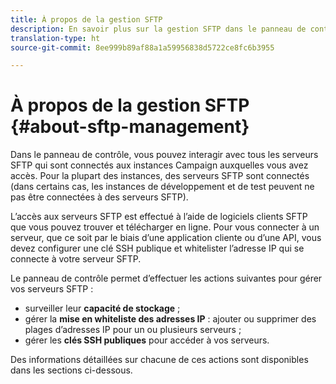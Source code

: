 ```yaml
---
title: À propos de la gestion SFTP
description: En savoir plus sur la gestion SFTP dans le panneau de contrôle
translation-type: ht
source-git-commit: 8ee999b89af88a1a59956838d5722ce8fc6b3955

---
```



# À propos de la gestion SFTP {#about-sftp-management}

Dans le panneau de contrôle, vous pouvez interagir avec tous les serveurs SFTP qui sont connectés aux instances Campaign auxquelles vous avez accès. Pour la plupart des instances, des serveurs SFTP sont connectés (dans certains cas, les instances de développement et de test peuvent ne pas être connectées à des serveurs SFTP).

L’accès aux serveurs SFTP est effectué à l’aide de logiciels clients SFTP que vous pouvez trouver et télécharger en ligne. Pour vous connecter à un serveur, que ce soit par le biais d’une application cliente ou d’une API, vous devez configurer une clé SSH publique et whitelister l’adresse IP qui se connecte à votre serveur SFTP.

Le panneau de contrôle permet d’effectuer les actions suivantes pour gérer vos serveurs SFTP :

* surveiller leur **capacité de stockage** ;
* gérer la **mise en whiteliste des adresses IP** : ajouter ou supprimer des plages d’adresses IP pour un ou plusieurs serveurs ;
* gérer les **clés SSH publiques** pour accéder à vos serveurs.

Des informations détaillées sur chacune de ces actions sont disponibles dans les sections ci-dessous.
